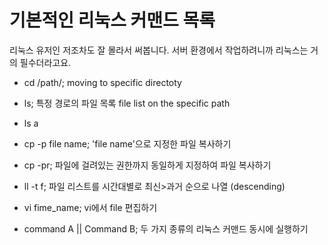 

기본적인 리눅스 커맨드 목록
==========================

리눅스 유저인 저조차도 잘 몰라서 써봅니다. 서버 환경에서 작업하려니까 리눅스는 거의 필수더라고요.

  * cd /path/; moving to specific directoty 
  * ls; 특정 경로의 파일 목록 file list on the specific path 
  * ls a 
  * cp -p file name; 'file name'으로 지정한 파일 복사하기 
  * cp -pr; 파일에 걸려있는 권한까지 동일하게 지정하여 파일 복사하기 
  * ll -t f; 파일 리스트를 시간대별로 최신>과거 순으로 나열 (descending)
  * vi fime_name; vi에서 file 편집하기 

  * command A || Command B; 두 가지 종류의 리눅스 커맨드 동시에 실행하기  
